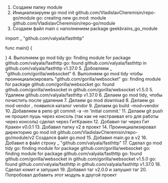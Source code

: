 1. Создаем папку module
2. Инициализируем go mod init github.com/VladislavCheremisin/repo-go/module
go: creating new go.mod: module github.com/VladislavCheremisin/repo-go/module
3. Создаем файл main с наполнением 
package geekbrains_go_module

import _ "github.com/valyala/fasthttp"

func main() {

}
4. Выполняем go mod tidy
go: finding module for package github.com/valyala/fasthttp
go: found github.com/valyala/fasthttp in github.com/valyala/fasthttp v1.37.0
5. Добовляем _ "github.com/gorilla/websocket"
6. Выполняем go mod tidy чтобы проинициализировать  "github.com/gorilla/websocket"
go: finding module for package github.com/gorilla/websocket
go: found github.com/gorilla/websocket in github.com/gorilla/websocket v1.5.0
5. Удаляем  github.com/valyala/fasthttp v1.37.0
6. Делаем go mod tidy, чтобы почистить после удаления
7. Делаем go mod download 
8. Делаем go mod vendor , появился каталог vendor
9. Делаем go build -mod=vendor
10. Добавляем в репо git commit -a -m 'initial commit.'
11. Делаем git push не прошел пушь через консоль (так как не настраивал его для работы через консоль) сделал через ГитКракен
12. Добавил таг через Гит Кракен v0.0.1
13. Добавил папку v2 в проект
14. Проинициализировал директорию go mod init github.com/VladislavCheremisin/repo-go/module/v2
Создался файл go.mod
15. Добавил main.go в v2
16. Добавил в файл строку _ "github.com/valyala/fasthttp"
17. Сделал go mod tidy
go: finding module for package github.com/gorilla/websocket
go: finding module for package github.com/valyala/fasthttp
go: found github.com/gorilla/websocket in github.com/gorilla/websocket v1.5.0
go: found github.com/valyala/fasthttp in github.com/valyala/fasthttp v1.37.0
18. Сделал комит и запушил
19. Добавил таг v2.0.0 и запушил таг
20. Попробовал добавить этот модуль в другой проект


